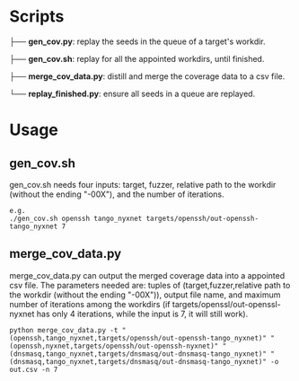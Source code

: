 # Scripts
├── **gen_cov.py**: replay the seeds in the queue of a target's workdir.  

├── **gen_cov.sh**: replay for all the appointed workdirs, until finished. 

├── **merge_cov_data.py**: distill and merge the coverage data to a csv file.

└── **replay_finished.py**: ensure all seeds in a queue are replayed.

# Usage
## gen_cov.sh
gen_cov.sh needs four inputs: target, fuzzer, relative path to the workdir 
(without the ending "-00X"), and the number of iterations.

```
e.g.
./gen_cov.sh openssh tango_nyxnet targets/openssh/out-openssh-tango_nyxnet 7
```
## merge_cov_data.py
merge_cov_data.py can output the merged coverage data into a appointed csv file.
The parameters needed are: tuples of (target,fuzzer,relative path to the workdir 
(without the ending "-00X")), output file name, and maximum number of iterations 
among the workdirs (if targets/openssl/out-openssl-nyxnet has only 4 iterations, 
while the input is 7, it will still work).  

```
python merge_cov_data.py -t "(openssh,tango_nyxnet,targets/openssh/out-openssh-tango_nyxnet)" "(openssh,nyxnet,targets/openssh/out-openssh-nyxnet)" "(dnsmasq,tango_nyxnet,targets/dnsmasq/out-dnsmasq-tango_nyxnet)" "(dnsmasq,tango_nyxnet,targets/dnsmasq/out-dnsmasq-tango_nyxnet)" -o out.csv -n 7
```
